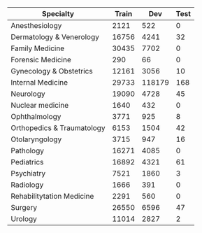 | Specialty | Train | Dev | Test |
| --- | --- | --- |  --- |
| Anesthesiology  | 2121 | 522 | 0 |
| Dermatology & Venerology  | 16756 | 4241 | 32 |
| Family Medicine  | 30435 | 7702 | 0 |
| Forensic Medicine  | 290 | 66 | 0 |
| Gynecology & Obstetrics  | 12161 | 3056 | 10 |
| Internal Medicine  | 29733 | 118179 | 168 |
| Neurology  | 19090 | 4728 | 45 |
| Nuclear medicine  | 1640 | 432 | 0 |
| Ophthalmology  | 3771 | 925 | 8 |
| Orthopedics & Traumatology  | 6153 | 1504 | 42 |
| Otolaryngology  | 3715 | 947 | 16 |
| Pathology  | 16271 | 4085 | 0 |
| Pediatrics  | 16892 | 4321 | 61 |
| Psychiatry  | 7521 | 1860 | 3 |
| Radiology  | 1666 | 391 | 0 |
| Rehabilitytation Medicine  | 2291 | 560 | 0 |
| Surgery  | 26550 | 6596 | 47 |
| Urology  | 11014 | 2827 | 2 |
